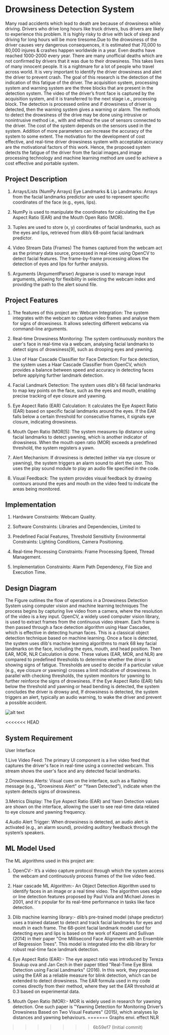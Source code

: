 
# Drowsiness Detection System

Many road accidents which lead to death are because of drowsiness while driving. Drivers who drive long hours like truck drivers, bus drivers are likely to experience this problem. It is highly risky to drive with lack of sleep and driving for long hours will be more tiresome.Due to the drowsiness of the driver causes very dangerous consequences, it is estimated that 70,000 to 80,000 injures & crashes happen worldwide in a year. Even deaths have reached 1000-2000 every year. There are many unofficial deaths which are not confirmed by drivers that it was due to their drowsiness. This takes lives of many innocent people. It is a nightmare for a lot of people who travel across world. It is very important to identify the driver drowsiness and alert the driver to prevent crash.
The goal of this research is the detection of the indication of this fatigue of the driver. The acquisition system, processing system and warning system are the three blocks that are present in the detection system. The video of the driver’s front face is captured by the acquisition system, and it is transferred to the next stage i.e., processing block. The detection is processed online and if drowsiness of driver is detected, then the warning system gives a warning or alarm. The methods to detect the drowsiness of the drive may be done using intrusive or nonintrusive method i.e., with and without the use of sensors connected to the driver. The cost of the system depends on the sensors used in the system. Addition of more parameters can increase the accuracy of the system to some extent. The motivation for the development of cost effective, and real-time driver drowsiness system with acceptable accuracy are the motivational factors of this work. Hence, the proposed system detects the fatigue of the driver from the facial images,and image processing technology and machine learning method are used to achieve a cost effective and portable system.


## Project Description 
1. Arrays/Lists (NumPy Arrays)
Eye Landmarks & Lip Landmarks: Arrays from the facial landmarks predictor are used to represent specific coordinates of the face (e.g., eyes, lips).

2. NumPy is used to manipulate the coordinates for calculating the Eye Aspect Ratio (EAR) and the Mouth Open Ratio (MOR).

3. Tuples are used to store (x, y) coordinates of facial landmarks, such as the eyes and lips, retrieved from dlib’s 68-point facial landmark predictor.

4. Video Stream Data (Frames)
The frames captured from the webcam act as the primary data source, processed in real-time using OpenCV to detect facial features.
The frame-by-frame processing allows the detection of eyes and lips for further analysis.

5. Arguments (ArgumentParser)
Argparse is used to manage input arguments, allowing for flexibility in selecting the webcam index and providing the path to the alert sound file.

## Project Features
1. The features of this project are:
Webcam Integration: The system integrates with the webcam to capture video frames and analyse them for signs of drowsiness. It allows selecting different webcams via command-line arguments.

2. Real-time Drowsiness Monitoring: The system continuously monitors the user's face in real-time via a webcam, analysing facial landmarks to detect signs of drowsiness[9], such as drooping eyes and yawning.

3. Use of Haar Cascade Classifier for Face Detection: For face detection, the system uses a Haar Cascade Classifier from OpenCV, which provides a balance between speed and accuracy in detecting faces before applying further landmark detection.

4. Facial Landmark Detection: The system uses dlib's 68 facial landmarks to map key points on the face, such as the eyes and mouth, enabling precise tracking of eye closure and yawning.

5. Eye Aspect Ratio (EAR) Calculation: It calculates the Eye Aspect Ratio (EAR) based on specific facial landmarks around the eyes. If the EAR falls below a certain threshold for consecutive frames, it signals eye closure, indicating drowsiness.

6. Mouth Open Ratio (MOR[5]: The system measures lip distance using facial landmarks to detect yawning, which is another indicator of drowsiness. When the mouth open ratio (MOR) exceeds a predefined threshold, the system registers a yawn.

7. Alert Mechanism: If drowsiness is detected (either via eye closure or yawning), the system triggers an alarm sound to alert the user. This uses the play sound module to play an audio file specified in the code.

8. Visual Feedback: The system provides visual feedback by drawing contours around the eyes and mouth on the video feed to indicate the areas being monitored.

## Implementation

1. Hardware Constraints:  Webcam Quality.

2. Software Constraints: Libraries and Dependencies, Limited to 
3. Predefined Facial Features, Threshold Sensitivity Environmental Constraints: Lighting Conditions, Camera Positioning.
4. Real-time Processing Constraints: Frame Processing Speed, Thread Management.
5. Implementation Constraints: Alarm Path Dependency, File Size and Execution Time.

## Design Diagram

The Figure
outlines the flow of operations in a Drowsiness Detection System using computer vision and machine learning techniques The process begins by capturing live video from a camera, where the resolution of the video is a key input. OpenCV, a widely used computer vision library, is used to extract frames from the continuous video stream. Each frame is then passed through a face detection algorithm using Haar Cascades, which is effective in detecting human faces. This is a classical object detection technique based on machine learning. Once a face is detected, the system uses dlib's machine learning algorithms to mark 68 key facial landmarks on the face, including the eyes, mouth, and head position. Then EAR, MOR, NLR Calculation is done. These values (EAR, MOR, and NLR) are compared to predefined thresholds to determine whether the driver is showing signs of fatigue. Thresholds are used to decide if a particular value (e.g., eye closure or yawning) crosses a limit indicative of drowsiness. In parallel with checking thresholds, the system monitors for yawning to further reinforce the signs of drowsiness. If the Eye Aspect Ratio (EAR) falls below the threshold and yawning or head bending is detected, the system concludes the driver is drowsy and, If drowsiness is detected, the system triggers an alert, typically an audio warning, to wake the driver and prevent a possible accident.

![alt text](http://url/to/img.png)


<<<<<<< HEAD

## System Requirement

User Interface

1.Live Video Feed: 
The primary UI component is a live video feed that captures the driver's face in real-time using a connected webcam. This stream shows the user's face and any detected facial landmarks.

2.Drowsiness Alerts: Visual cues on the interface, such as a flashing message (e.g., "Drowsiness Alert" or "Yawn Detected"), indicate when the system detects signs of drowsiness.

3.Metrics Display: The Eye Aspect Ratio (EAR) and Yawn Detection values are shown on the interface, allowing the user to see real-time data related to eye closure and yawning frequency.

4.Audio Alert Trigger: When drowsiness is detected, an audio alert is activated (e.g., an alarm sound), providing auditory feedback through the system’s speakers.

## ML Model Used

The ML algorithms used in this project are:

1. OpenCV:- It’s a video capture protocol through which the system access the webcam and continuously process frames of the live video feed.

2. Haar cascade ML Algorithm:- An Object Detection Algorithm used to identify faces in an image or a real time video. The algorithm uses edge or line detection features proposed by Paul Viola and Michael Jones in 2001, and it's popular for its real-time performance in tasks like face detection.

3. Dlib machine learning library:- dlib’s pre-trained model (shape predictor) uses a trained dataset to detect and track facial landmarks for eyes and mouth in each frame. The 68-point facial landmark model used for detecting eyes and lips is based on the work of Kazemi and Sullivan (2014) in their paper "One Millisecond Face Alignment with an Ensemble of Regression Trees". This model is integrated into the dlib library for robust real-time face landmark detection.
4. Eye Aspect Ratio (EAR):- The eye aspect ratio was introduced by Tereza Soukup ova and Jan Cech in their paper titled "Real-Time Eye Blink Detection using Facial Landmarks" (2016). In this work, they proposed using the EAR as a reliable measure for blink detection, which can be extended to detect drowsiness. The EAR formula used in my code comes directly from their method, where they set the EAR threshold at 0.3 based on experimental data.
5. Mouth Open Ratio (MOR):- MOR is widely used in research for yawning detection. One such paper is "Yawning Detection for Monitoring Driver’s Drowsiness Based on Two Visual Features" (2015), which analyses lip distances and yawning behaviours.
=======
Graphs 
envi. effect 
NLR 
>>>>>>> 6b59ef7 (Initial commit)
